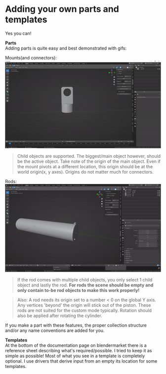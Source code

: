 # Adding your own parts and templates

Yes you can!

**Parts**  
Adding parts is quite easy and best demonstrated with gifs:

Mounts(and connectors):  
![Mounts and connectors](../gifs/makemountcon.gif)

> Child objects are supported. The biggest/main object however, should be the active object. Take note of the origin of the main object. Even if the mount pivots at a different location, this origin should be at the world origin(x, y axes). Origins do not matter much for connectors.

Rods:  
![Rods](../gifs/makerod.gif)

>If the rod comes with multiple child objects, you only select 1 child object and lastly the rod. **For rods the scene should be empty and only contain to-be rod objects to make this work properly!**

>Also: A rod needs its origin set to a number < 0 on the global Y axis. Any vertices 'beyond' the origin will stick out of the piston. These rods are not suited for the custom mode typically. Rotation should also be applied after rotating the cylinder.


If you make a part with these features, the proper collection structure and/or any name conventions are added for you.


**Templates**  
At the bottom of the documentation page on blendermarket there is a reference sheet describing what's required/possible. I tried to keep it as simple as possible! Most of what you see in a template is completely optional. I use drivers that derive input from an empty its location for some templates.
